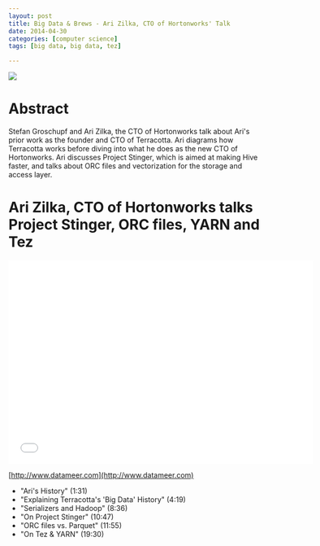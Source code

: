```yaml
---
layout: post
title: Big Data & Brews - Ari Zilka, CTO of Hortonworks' Talk
date: 2014-04-30
categories: [computer science]
tags: [big data, big data, tez]

---
```


[![](http://sungsoo.github.com/images/stinger-project.png)](http://sungsoo.github.com/images/stinger-project.png)

# Abstract

Stefan Groschupf and Ari Zilka, the CTO of Hortonworks talk about Ari's prior work as the founder and CTO of Terracotta. Ari diagrams how Terracotta works before diving into what he does as the new CTO of Hortonworks. Ari discusses Project Stinger, which is aimed at making Hive faster, and talks about ORC files and vectorization for the storage and access layer.

# Ari Zilka, CTO of Hortonworks talks Project Stinger, ORC files, YARN and Tez

<iframe width="600" height="400" src="//www.youtube.com/embed/82k873T_51A" frameborder="0" allowfullscreen></iframe>

[http://www.datameer.com](http://www.datameer.com)

* "Ari's History" (1:31)
* "Explaining Terracotta's 'Big Data' History" (4:19)
* "Serializers and Hadoop" (8:36)
* "On Project Stinger" (10:47)
* "ORC files vs. Parquet" (11:55)
* "On Tez & YARN" (19:30)

